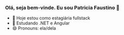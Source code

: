 ### Olá, seja bem-vinde. Eu sou Patricia Faustino 👋

- 🔭 Hoje estou como estagiária fullstack
- 🌱 Estudando .NET e Angular
- 😄 Pronouns: ela/dela
